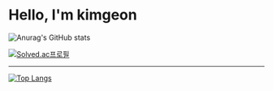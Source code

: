 <h1>Hello, I'm kimgeon</h1>

![Anurag's GitHub stats](https://github-readme-stats.vercel.app/api?username=kimguny&show_icons=true&theme=synthwave)

[![Solved.ac프로필](http://mazassumnida.wtf/api/v2/generate_badge?boj=kimguny12)](https://solved.ac/kimguny12)

***

[![Top Langs](https://github-readme-stats.vercel.app/api/top-langs/?username=kimguny)](https://github.com/kimguny/github-readme-stats)
